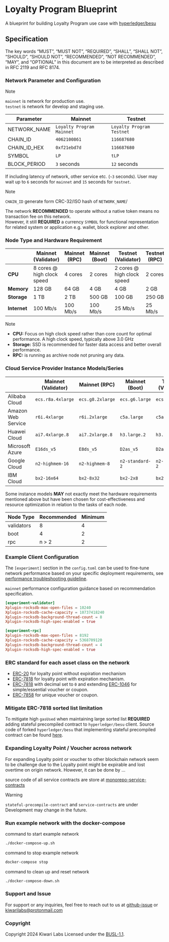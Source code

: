 # Loyalty Program Blueprint

A blueprint for building Loyalty Program use case with [hyperledger/besu](https://github.com/hyperledger/besu)

## Specification

The key words “MUST”, “MUST NOT”, “REQUIRED”, “SHALL”, “SHALL NOT”, “SHOULD”, “SHOULD NOT”, “RECOMMENDED”, “NOT RECOMMENDED”, “MAY”, and “OPTIONAL” in this document are to be interpreted as described in RFC 2119 and RFC 8174.

### Network Parameter and Configuration

> [!NOTE]  
> `mainnet` is network for production use.  
> `testnet` is network for develop and staging use.

| Parameter    | Mainnet                   | Testnet                   |
| ------------ | ------------------------- | ------------------------- |
| NETWORK_NAME | `Loyalty Program Mainnet` | `Loyalty Program Testnet` |
| CHAIN_ID     | `4062100861`              | `116687680`               |
| CHAIN_ID_HEX | `0xf21ebd7d`              | `116687680`               |
| SYMBOL       | `LP`                      | `tLP`                     |
| BLOCK_PERIOD | `3` seconds               | `12` seconds              |

If including latency of network, other service etc. (`~3` seconds). User may wait up to `6` seconds for `mainnet` and `15` seconds for `testnet`.

> [!NOTE]
> `CHAIN_ID` generate form CRC-32/ISO hash of `NETWORK_NAME`/

The network **RECOMMENDED** to operate without a native token means no transaction fee on this network.  
However, it still **REQUIRED** a currency `SYMBOL` for functional representation for related system or application e.g. wallet, block explorer and other.

### Node Type and Hardware Requirement

|              | Mainnet (Validator)        | Mainnet (RPC) | Mainnet (Boot) | Testnet (Validator)        | Testnet (RPC) | Testnet (Boot) |
| ------------ | -------------------------- | ------------- | -------------- | -------------------------- | ------------- | -------------- |
| **CPU**      | 8 cores @ high clock speed | 4 cores       | 2 cores        | 2 cores @ high clock speed | 2 cores       | 1 core         |
| **Memory**   | 128 GB                     | 64 GB         | 4 GB           | 4 GB                       | 2 GB          | 1 GB           |
| **Storage**  | 1 TB                       | 2 TB          | 500 GB         | 100 GB                     | 250 GB        | 50 GB          |
| **Internet** | 100 Mb/s                   | 100 Mb/s      | 100 Mb/s       | 25 Mb/s                    | 25 Mb/s       | 25 Mb/s        |

> [!NOTE]
> - **CPU:** Focus on high clock speed rather than core count for optimal performance. A high clock speed, typically above 3.0 GHz
> - **Storage:** SSD is recommended for faster data access and better overall performance.
> - **RPC:** is running as archive node not pruning any data.
  

### Cloud Service Provider Instance Models/Series

|                    | Mainnet (Validator) | Mainnet (RPC)    | Mainnet (Boot)  | Testnet (Validator) | Testnet (RPC)   | Testnet (Boot)       |
| ------------------ | ------------------- | ---------------- | --------------- | ------------------- | --------------- | -------------------- |
| Alibaba Cloud      | `ecs.r8a.4xlarge`   | `ecs.g8.2xlarge` | `ecs.g6.large`  | `ecs.g6.large`      | `ecs.c6.large`  | `ecs.t5-lc1m1.small` |
| Amazon Web Service | `r6i.4xlarge`       | `r6i.2xlarge`    | `c5a.large`     | `c5a.large`         | `c7a.medium`    | `t3.micro`           |
| Huawei Cloud       | `ai7.4xlarge.8`     | `ai7.2xlarge.8`  | `h3.large.2`    | `h3.large.2`        | `s6.large.2`    | `s6.small.1`         |
| Microsoft Azure    | `E16ds_v5`          | `E8ds_v5`        | `D2as_v5`       | `D2as_v5`           | `F2s_v2`        | `A1_v2`              |
| Google Cloud       | `n2-highmem-16`     | `n2-highmem-8`   | `n2-standard-2` | `n2-standard-2`     | `n2-standard-1` | `e2-micro`           |
| IBM Cloud          | `bx2-16x64`         | `bx2-8x32`       | `bx2-2x8`       | `bx2-2x8`           | `bx2-2x4`       | `bx2-1x2`            |

Some instance models **MAY** not exactly meet the hardware requirements mentioned above but have been chosen for cost-effectiveness and resource optimization in relation to the tasks of each node.

| Node Type  | Recommended | Minimum |
| ---------- | ----------- | ------- |
| validators | 8           | 4       |
| boot       | 4           | 2       |
| rpc        | n > 2       | 2       |

### Example Client Configuration

The `[experiment]` section in the `config.toml` can be used to fine-tune network performance based on your specific deployment requirements, see [performance troubleshooting guideline](https://besu.hyperledger.org/public-networks/how-to/troubleshoot/performance).

`mainnet` performance configuration guidance based on recommendation specification.

```toml
[experiment-validator]
Xplugin-rocksdb-max-open-files = 10240
Xplugin-rocksdb-cache-capacity = 10737418240
Xplugin-rocksdb-background-thread-count = 8
Xplugin-rocksdb-high-spec-enabled = true

[experiment-rpc]
Xplugin-rocksdb-max-open-files = 8192
Xplugin-rocksdb-cache-capacity = 5368709120
Xplugin-rocksdb-background-thread-count = 4
Xplugin-rocksdb-high-spec-enabled = true
```

### ERC standard for each asset class on the network

- [ERC-20]() for loyalty point without expiration mechanism
- [ERC-7818]() for loyalty point with expiration mechanism.
- [ERC-7818]() with decimal set to `0` and extending [ERC-1046]() for simple/essential voucher or coupon.
- [ERC-7858]() for unique voucher or coupon.

### Mitigate ERC-7818 sorted list limitation

To mitigate high `gasUsed` when maintaining large sorted list **REQUIRED** adding stateful precompiled contract to `hyperledger/besu` client. Source code of forked `hyperledger/besu` that implementing stateful precompiled contract can be found [here](https://github.com/Kiwari-labs/besu).

### Expanding Loyalty Point / Voucher across network

For expanding Loyalty point or voucher to other blockchain network seem to be challenge due to the Loyalty point might be expirable and lost overtime on origin network. However, it can be done by ...

source code of all service contracts are store at [monorepo-service-contracts](https://github.com/Kiwari-labs/monorepo-service-contracts)

> [!WARNING]
> `stateful-precompile-contract` and `service-contracts` are under Development may change in the future.

### Run example network with the docker-compose

command to start example network

```sh
./docker-compose-up.sh
```

command to stop example network

```sh
docker-compose stop
```

command to clean up and reset network

```sh
./docker-compose-down.sh
```

### Support and Issue

For support or any inquiries, feel free to reach out to us at [github-issue](https://github.com/Kiwari-labs/) or kiwarilabs@protonmail.com

### Copyright

Copyright 2024 Kiwari Labs Licensed under the [BUSL-1.1](../LICENSE-BUSL).
